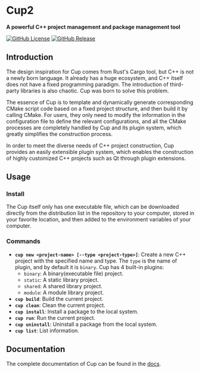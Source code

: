 # Cup2

**A powerful C++ project management and package management tool**

[![GitHub License](https://img.shields.io/github/license/Anglebase/Cup)](https://github.com/Anglebase/Cup/blob/master/LICENSE)
[![GitHub Release](https://img.shields.io/github/v/release/Anglebase/Cup)](https://github.com/Anglebase/Cup/releases)

## Introduction

The design inspiration for Cup comes from Rust's Cargo tool, but C++ is not a newly born language. It already has a huge ecosystem, and C++ itself does not have a fixed programming paradigm. The introduction of third-party libraries is also chaotic. Cup was born to solve this problem.

The essence of Cup is to template and dynamically generate corresponding CMake script code based on a fixed project structure, and then build it by calling CMake. For users, they only need to modify the information in the configuration file to define the relevant configurations, and all the CMake processes are completely handled by Cup and its plugin system, which greatly simplifies the construction process.

In order to meet the diverse needs of C++ project construction, Cup provides an easily extensible plugin system, which enables the construction of highly customized C++ projects such as Qt through plugin extensions.

## Usage

### Install

The Cup itself only has one executable file, which can be downloaded directly from the distribution list in the repository to your computer, stored in your favorite location, and then added to the environment variables of your computer.

### Commands

+ **`cup new <project-name> [--type <project-type>]`**: Create a new C++ project with the specified name and type. The `type` is the name of plugin, and by default it is `binary`. Cup has 4 built-in plugins:
    + `binary`: A binary(executable file) project.
    + `static`: A static library project.
    + `shared`: A shared library project.
    + `module`: A module library project.
+ **`cup build`**: Build the current project.
+ **`cup clean`**: Clean the current project.
+ **`cup install`**: Install a package to the local system.
+ **`cup run`**: Run the current project.
+ **`cup uninstall`**: Uninstall a package from the local system.
+ **`cup list`**: List information.

## Documentation

The complete documentation of Cup can be found in the [docs](https://github.com/Anglebase/Cup/tree/master/docs/cup.md).